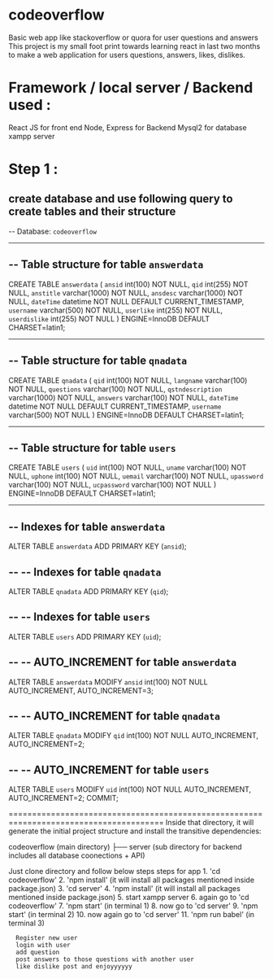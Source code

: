 # codeoverflow
Basic web app like stackoverflow or quora for user questions and answers
This project is my small foot print towards learning react in last two months to make a web application for users questions, answers, likes, dislikes.

# Framework / local server / Backend used : 
  React JS for front end
  Node, Express for Backend
  Mysql2 for database
  xampp server

# Step 1 :
create database and use following query to create tables and their structure
  --
-- Database: `codeoverflow`
-- --------------------------------------------------------
-- Table structure for table `answerdata`
--

  CREATE TABLE `answerdata` (
    `ansid` int(100) NOT NULL,
    `qid` int(255) NOT NULL,
    `anstitle` varchar(1000) NOT NULL,
    `ansdesc` varchar(1000) NOT NULL,
    `dateTime` datetime NOT NULL DEFAULT CURRENT_TIMESTAMP,
    `username` varchar(500) NOT NULL,
    `userlike` int(255) NOT NULL,
    `userdislike` int(255) NOT NULL
  ) ENGINE=InnoDB DEFAULT CHARSET=latin1;
  
  -- --------------------------------------------------------
-- Table structure for table `qnadata`
--

CREATE TABLE `qnadata` (
  `qid` int(100) NOT NULL,
  `langname` varchar(100) NOT NULL,
  `questions` varchar(100) NOT NULL,
  `qstndescription` varchar(1000) NOT NULL,
  `answers` varchar(100) NOT NULL,
  `dateTime` datetime NOT NULL DEFAULT CURRENT_TIMESTAMP,
  `username` varchar(500) NOT NULL
) ENGINE=InnoDB DEFAULT CHARSET=latin1;



-- -- --------------------------------------------------------
-- Table structure for table `users`
--

CREATE TABLE `users` (
  `uid` int(100) NOT NULL,
  `uname` varchar(100) NOT NULL,
  `uphone` int(100) NOT NULL,
  `uemail` varchar(100) NOT NULL,
  `upassword` varchar(100) NOT NULL,
  `ucpassword` varchar(100) NOT NULL
) ENGINE=InnoDB DEFAULT CHARSET=latin1;

-- -- --------------------------------------------------------
-- Indexes for table `answerdata`
--
ALTER TABLE `answerdata`
  ADD PRIMARY KEY (`ansid`);

--
-- Indexes for table `qnadata`
--
ALTER TABLE `qnadata`
  ADD PRIMARY KEY (`qid`);

--
-- Indexes for table `users`
--
ALTER TABLE `users`
  ADD PRIMARY KEY (`uid`);


--
-- AUTO_INCREMENT for table `answerdata`
--
ALTER TABLE `answerdata`
  MODIFY `ansid` int(100) NOT NULL AUTO_INCREMENT, AUTO_INCREMENT=3;

--
-- AUTO_INCREMENT for table `qnadata`
--
ALTER TABLE `qnadata`
  MODIFY `qid` int(100) NOT NULL AUTO_INCREMENT, AUTO_INCREMENT=2;

--
-- AUTO_INCREMENT for table `users`
--
ALTER TABLE `users`
  MODIFY `uid` int(100) NOT NULL AUTO_INCREMENT, AUTO_INCREMENT=2;
COMMIT;

=======================================================================================
Inside that directory, it will generate the initial project structure and install the transitive dependencies:

  codeoverflow (main directory)
  ├── server (sub directory for backend includes all database coonections + API)


Just clone directory and follow below steps
    steps for app
      1. 'cd codeoverflow'
      2. 'npm install' (it will install all packages mentioned inside package.json)
      3. 'cd server'
      4. 'npm install' (it will install all packages mentioned inside package.json)
      5. start xampp server
      6. again go to 'cd codeoverflow'
      7. 'npm start' (in terminal 1)
      8. now go to 'cd server'
      9. 'npm start' (in terminal 2)
      10. now again go to 'cd server'
      11. 'npm run babel' (in terminal 3)
      
      Register new user
      login with user
      add question
      post answers to those questions with another user
      like dislike post and enjoyyyyyy
